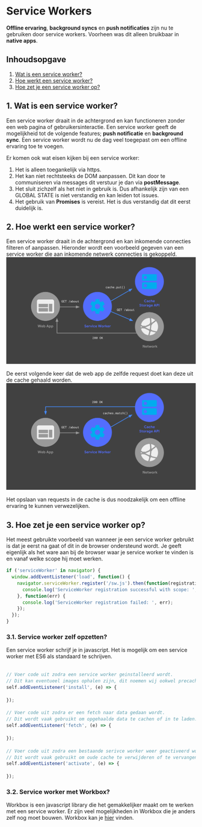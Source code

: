 # Service Workers
**Offline ervaring**, **background syncs** en **push notificaties** zijn nu te gebruiken door service workers. Voorheen was dit alleen bruikbaar in **native apps**. 

## Inhoudsopgave
1. [Wat is een service worker?](#wat-is-een-service-worker)
2. [Hoe werkt een service worker?](#hoe-werkt-een-service-worker)
3. [Hoe zet je een service worker op?](#hoe-zet-je-een-service-worker-op)

## 1. Wat is een service worker?
Een service worker draait in de achtergrond en kan functioneren zonder een web pagina of gebruikersinteractie. Een service worker geeft de mogelijkheid tot de volgende features; **push notificatie** en **background sync**. Een service worker wordt nu de dag veel toegepast om een offline ervaring toe te voegen.

Er komen ook wat eisen kijken bij een service worker:
1. Het is alleen toegankelijk via https.
2. Het kan niet rechtsteeks de DOM aanpassen. Dit kan door te communiseren via messages dit verstuur je dan via **postMessage**.
3. Het sluit zichzelf als het niet in gebruik is. Dus afhankelijk zijn van een GLOBAL STATE is niet verstandig en kan leiden tot issues.
4. Het gebruik van **Promises** is vereist. Het is dus verstandig dat dit eerst duidelijk is.

## 2. Hoe werkt een service worker?
Een service worker draait in de achtergrond en kan inkomende connecties filteren of aanpassen. Hieronder wordt een voorbeeld gegeven van een service worker die aan inkomende netwerk connecties is gekoppeld.
![PWA Service Worker](./images/image-1.png)

De eerst volgende keer dat de web app de zelfde request doet kan deze uit de cache gehaald worden. 
![PWA Service Worker](./images/image-2.png)

Het opslaan van requests in de cache is dus noodzakelijk om een offline ervaring te kunnen verwezelijken.

## 3. Hoe zet je een service worker op?

Het meest gebruikte voorbeeld van wanneer je een service worker gebruikt is dat je eerst na gaat of dit in de browser ondersteund wordt. Je geeft eigenlijk als het ware
 aan bij de browser waar je service worker te vinden is en vanaf welke scope hij moet werken.

```js
if ('serviceWorker' in navigator) {
  window.addEventListener('load', function() {
    navigator.serviceWorker.register('/sw.js').then(function(registration) {
      console.log('ServiceWorker registration successful with scope: ', registration.scope);
    }, function(err) {
      console.log('ServiceWorker registration failed: ', err);
    });
  });
}
```

### 3.1. Service worker zelf opzetten?
Een service worker schrijf je in javascript. Het is mogelijk om een service worker met ES6 als standaard te schrijven.

```jsx

// Voer code uit zodra een service worker geinstalleerd wordt.
// Dit kan eventueel images ophalen zijn, dit noemen wij ookwel precaching.
self.addEventListener('install', (e) => {

});

// Voer code uit zodra er een fetch naar data gedaan wordt.
// Dit wordt vaak gebruikt om opgehaalde data te cachen of in te laden.
self.addEventListener('fetch', (e) => {

});

// Voer code uit zodra een bestaande serivce worker weer geactiveerd wordt.
// Dit wordt vaak gebruikt om oude cache te verwijderen of te vervangen.
self.addEventListener('activate', (e) => {

});

```

### 3.2. Service worker met Workbox?
Workbox is een javascript library die het gemakkelijker maakt om te werken met een service worker. Er zijn veel mogelijkheden in Workbox die je anders zelf nog moet bouwen. Workbox kan je  [hier](https://developers.google.com/web/tools/workbox/guides/get-started) vinden.
